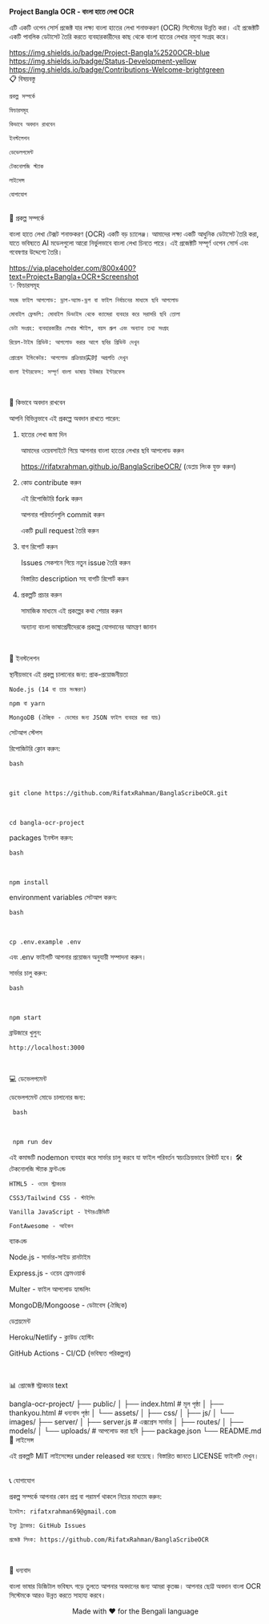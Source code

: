 
<b>Project Bangla OCR - বাংলা হাতে লেখা OCR</b>

এটি একটি ওপেন সোর্স প্রজেক্ট যার লক্ষ্য বাংলা হাতের লেখা শনাক্তকরণ (OCR) সিস্টেমের উন্নতি করা। এই প্রজেক্টটি একটি পাবলিক ডেটাসেট তৈরি করতে ব্যবহারকারীদের কাছ থেকে বাংলা হাতের লেখার নমুনা সংগ্রহ করে।

https://img.shields.io/badge/Project-Bangla%2520OCR-blue
https://img.shields.io/badge/Status-Development-yellow
https://img.shields.io/badge/Contributions-Welcome-brightgreen <br>
📋 বিষয়বস্তু

    প্রকল্প সম্পর্কে

    ফিচারসমূহ

    কিভাবে অবদান রাখবেন

    ইনস্টলেশন

    ডেভেলপমেন্ট

    টেকনোলজি স্ট্যাক

    লাইসেন্স

    যোগাযোগ
<br>
🎯 প্রকল্প সম্পর্কে

বাংলা হাতে লেখা টেক্সট শনাক্তকরণ (OCR) একটি বড় চ্যালেঞ্জ। আমাদের লক্ষ্য একটি আধুনিক ডেটাসেট তৈরি করা, যাতে ভবিষ্যতে AI মডেলগুলো আরো নির্ভুলভাবে বাংলা লেখা চিনতে পারে। এই প্রজেক্টটি সম্পূর্ণ ওপেন সোর্স এবং গবেষণার উদ্দেশ্যে তৈরি।

https://via.placeholder.com/800x400?text=Project+Bangla+OCR+Screenshot
<br>
✨ ফিচারসমূহ

    সহজ ফাইল আপলোড: ড্রাগ-অ্যান্ড-ড্রপ বা ফাইল নির্বাচনের মাধ্যমে ছবি আপলোড

    মোবাইল ফ্রেন্ডলি: মোবাইল ডিভাইস থেকে ক্যামেরা ব্যবহার করে সরাসরি ছবি তোলা

    ডেটা সংগ্রহ: ব্যবহারকারীর লেখার স্টাইল, বয়স গ্রুপ এবং অন্যান্য তথ্য সংগ্রহ

    রিয়েল-টাইম প্রিভিউ: আপলোড করার আগে ছবির প্রিভিউ দেখুন

    প্রোগ্রেস ইন্ডিকেটর: আপলোড প্রক্রিয়ার实时 অগ্রগতি দেখুন

    বাংলা ইন্টারফেস: সম্পূর্ণ বাংলা ভাষায় ইউজার ইন্টারফেস
<br>

🤝 কিভাবে অবদান রাখবেন

আপনি বিভিন্নভাবে এই প্রকল্পে অবদান রাখতে পারেন:
1. হাতের লেখা জমা দিন

    আমাদের ওয়েবসাইটে গিয়ে আপনার বাংলা হাতের লেখার ছবি আপলোড করুন

    https://rifatxrahman.github.io/BanglaScribeOCR/ (ডেপ্লয় লিংক যুক্ত করুন)

2. কোড contribute করুন

    এই রিপোজিটরি fork করুন

    আপনার পরিবর্তনগুলি commit করুন

    একটি pull request তৈরি করুন

3. বাগ রিপোর্ট করুন

    Issues সেকশনে গিয়ে নতুন issue তৈরি করুন

    বিস্তারিত description সহ বাগটি রিপোর্ট করুন

4. প্রকল্পটি প্রচার করুন

    সামাজিক মাধ্যমে এই প্রকল্পের কথা শেয়ার করুন

    অন্যান্য বাংলা ভাষাপ্রেমীদেরকে প্রকল্পে যোগদানের আমন্ত্রণ জানান

<br>

🚀 ইনস্টলেশন

স্থানীয়ভাবে এই প্রকল্প চালানোর জন্য:
প্রাক-প্রয়োজনীয়তা

    Node.js (14 বা তার সংস্করণ)

    npm বা yarn

    MongoDB (ঐচ্ছিক - ডেমোর জন্য JSON ফাইল ব্যবহার করা যায়)

সেটআপ স্টেপস

রিপোজিটরি ক্লোন করুন:

  
    bash
 <br>

    git clone https://github.com/RifatxRahman/BanglaScribeOCR.git

<br>

    cd bangla-ocr-project

packages ইনস্টল করুন:

    bash
<br>

    npm install

environment variables সেটআপ করুন:

    bash

<br>

    cp .env.example .env

এবং .env ফাইলটি আপনার প্রয়োজন অনুযায়ী সম্পাদনা করুন।

সার্ভার চালু করুন:

    bash 
<br>

    npm start



ব্রাউজারে খুলুন: 

    http://localhost:3000

<br>

💻 ডেভেলপমেন্ট

ডেভেলপমেন্ট মোডে চালানোর জন্য:
     
     
     bash

<br>

     npm run dev

এই কমান্ডটি nodemon ব্যবহার করে সার্ভার চালু করবে যা ফাইল পরিবর্তন স্বয়ংক্রিয়ভাবে রিস্টার্ট হবে।
🛠️ টেকনোলজি স্ট্যাক
ফ্রন্টএন্ড

    HTML5 - ওয়েব স্ট্রাকচার

    CSS3/Tailwind CSS - স্টাইলিং

    Vanilla JavaScript - ইন্টারএক্টিভিটি

    FontAwesome - আইকন

ব্যাকএন্ড

Node.js - সার্ভার-সাইড রানটাইম

Express.js - ওয়েব ফ্রেমওয়ার্ক

Multer - ফাইল আপলোড হ্যান্ডলিং

MongoDB/Mongoose - ডেটাবেস (ঐচ্ছিক)

ডেপ্লয়মেন্ট

Heroku/Netlify - ক্লাউড হোস্টিং

GitHub Actions - CI/CD (ভবিষ্যত পরিকল্পনা)

<br>

📊 প্রোজেক্ট স্ট্রাকচার
text

bangla-ocr-project/
├── public/
│   ├── index.html          # মূল পৃষ্ঠা
│   ├── thankyou.html       # ধন্যবাদ পৃষ্ঠা
│   └── assets/
│       ├── css/
│       ├── js/
│       └── images/
├── server/
│   ├── server.js           # এক্সপ্রেস সার্ভার
│   ├── routes/
│   ├── models/
│   └── uploads/            # আপলোড করা ছবি
├── package.json
└── README.md
<br>
📝 লাইসেন্স

এই প্রকল্পটি MIT লাইসেন্সের under released করা হয়েছে। বিস্তারিত জানতে LICENSE ফাইলটি দেখুন।

<br>
📞 যোগাযোগ

প্রকল্প সম্পর্কে আপনার কোন প্রশ্ন বা পরামর্শ থাকলে নিচের মাধ্যমে করুন:

    ইমেইল: rifatxrahman69@gmail.com

    ইস্যু ট্র্যাকার: GitHub Issues

    প্রজেক্ট লিংক: https://github.com/RifatxRahman/BanglaScribeOCR

<br>

🙏 ধন্যবাদ

বাংলা ভাষার ডিজিটাল ভবিষ্যৎ গড়ে তুলতে আপনার অবদানের জন্য আমরা কৃতজ্ঞ। আপনার ছোট্ট অবদান বাংলা OCR সিস্টেমকে আরও উন্নত করতে সাহায্য করবে।
<div align="center"> Made with ❤️ for the Bengali language </div>
